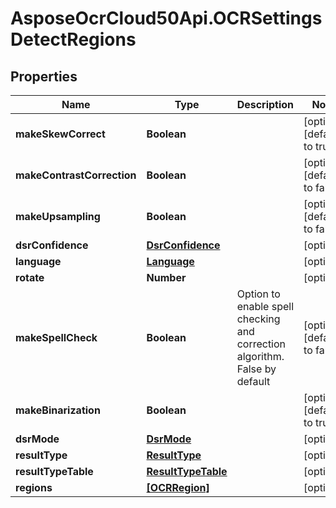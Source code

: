 # AsposeOcrCloud50Api.OCRSettingsDetectRegions

## Properties

Name | Type | Description | Notes
------------ | ------------- | ------------- | -------------
**makeSkewCorrect** | **Boolean** |  | [optional] [default to true]
**makeContrastCorrection** | **Boolean** |  | [optional] [default to false]
**makeUpsampling** | **Boolean** |  | [optional] [default to false]
**dsrConfidence** | [**DsrConfidence**](DsrConfidence.md) |  | [optional] 
**language** | [**Language**](Language.md) |  | [optional] 
**rotate** | **Number** |  | [optional] 
**makeSpellCheck** | **Boolean** | Option to enable spell checking and correction algorithm. False by default | [optional] [default to false]
**makeBinarization** | **Boolean** |  | [optional] [default to true]
**dsrMode** | [**DsrMode**](DsrMode.md) |  | [optional] 
**resultType** | [**ResultType**](ResultType.md) |  | [optional] 
**resultTypeTable** | [**ResultTypeTable**](ResultTypeTable.md) |  | [optional] 
**regions** | [**[OCRRegion]**](OCRRegion.md) |  | [optional] 


